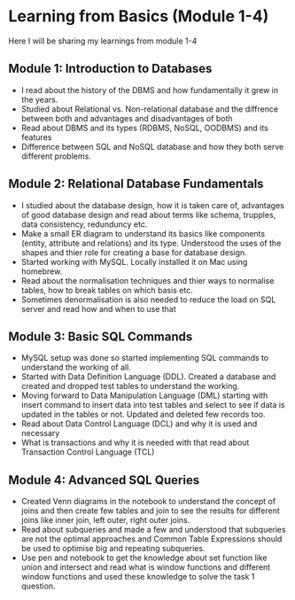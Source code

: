 # Learning from Basics (Module 1-4) 

Here I will be sharing my learnings from module 1-4

## Module 1: Introduction to Databases

- I read about the history of the DBMS and how fundamentally it grew in the years.
- Studied about Relational vs. Non-relational database and the diffrence between both and advantages and disadvantages of both
- Read about DBMS and its types (RDBMS, NoSQL, OODBMS) and its features
- Difference between SQL and NoSQL database and how they both serve different problems.

## Module 2: Relational Database Fundamentals

- I studied about the database design, how it is taken care of, advantages of good database design and read about terms like schema, trupples, data consistency, redunduncy etc.
- Make a small ER diagram to understand its basics like components (entity, attribute and relations) and its type. Understood the uses of the shapes and thier role for creating a base for database design.
- Started working with MySQL. Locally installed it on Mac using homebrew.
- Read about the normalisation techniques and thier ways to normalise tables, how to break tables on which basis etc.
- Sometimes denormalisation is also needed to reduce the load on SQL server and read how and when to use that

## Module 3: Basic SQL Commands

- MySQL setup was done so started implementing SQL commands to understand the working of all.
- Started with Data Definition Language (DDL). Created a database and created and dropped test tables to understand the working.
- Moving forward to Data Manipulation Language (DML) starting with insert command to insert data into test tables and select to see if data is updated in the tables or not. Updated and deleted few records too.
- Read about Data Control Language (DCL) and why it is used and necessary
- What is transactions and why it is needed with that read about Transaction Control Language (TCL) 

## Module 4: Advanced SQL Queries

- Created Venn diagrams in the notebook to understand the concept of joins and then create few tables and join to see the results for different joins like inner join, left outer, right outer joins.
- Read about subqueries and made a few and understood that subqueries are not the optimal approaches and Common Table Expressions should be used to optimise big and repeating subqueries.
- Use pen and notebook to get the knowledge about set function like union and intersect and read what is window functions and different window functions and used these knowledge to solve the task 1 question.
